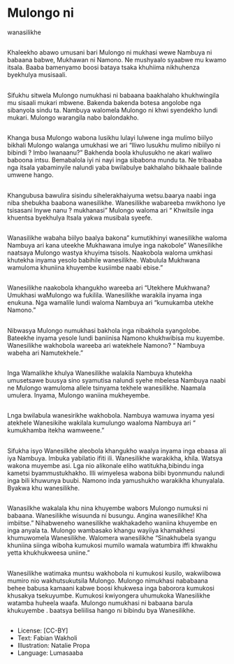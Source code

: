 # Mulongo ni
wanasilikhe

##
Khaleekho abawo umusani bari
Mulongo ni mukhasi wewe
Nambuya ni babaana babwe,
Mukhawan ni Namono. Ne
mushyaalo syaabwe mu kwamo
itsala. Baaba bamenyamo boosi
bataya tsaka khuhiima nikhuhenza
byekhulya musisaali.


##
Sifukhu sitwela Mulongo numukhasi
ni babaana baakhalaho
khukhwingila mu sisaali mukari
mbwene. Bakenda bakenda botesa
angolobe nga sibanyola sindu ta.
Nambuya walomela Mulongo ni
khwi syendekho lundi mukari.
Mulongo warangila nabo
balondakho.


##
Khanga busa Mulongo wabona
lusikhu lulayi lulwene inga mulimo
biilyo bikhali Mulongo walanga
umukhasi we ari “lliwo lusukhu
mulimo nibiilyo ni bibindi ? lmbo
lwanaanu?”
Bakhenda boola khulusukho ne
akari waliwo baboona intsu.
Bemabalola iyi ni nayi inga
sibabona mundu ta. Ne tribaaba
nga itsala yabaminyile nalundi yaba
bwilabulye bakhalaho bikhaale
balinde umwene hango.


##
Khangubusa bawulira sisindu
sihelerakhaiyuma wetsu.baarya
naabi inga niba shebukha baabona
wanesilikhe. Wanesilikhe
wabareeba mwikhono lye tsisasani
lnywe nanu ? mukhanasi” Mulongo
waloma ari “ Khwitsile inga
khuentsa byekhulya ltsala yakwa
musibala syeefe.


##
Wanasilikhe wabaha biilyo baalya
bakona” kumutikhinyi wanesilikhe
waloma Nambuya ari kana uteekhe
Mukhawana imulye inga nakobole”
Wanesilikhe naatsaya Mulongo
wastya khuyima tsisols. Naakobola
waloma umkhasi khutekha inyama
yesolo babihile wanesilikhe.
Wabulula Mukhwana wamuloma
khuniina khuyembe kusiimbe naabi
ebise.”


##
Wanesilikhe naakobola khangukho
wareeba ari “Utekhere Mukhwana?
Umukhasi waMulongo wa fukilila.
Wanesilikhe warakila inyama inga
enukuna. Nga wamalile lundi
waloma Nambuya ari “kumukamba
utekhe Namono.”


##
Nibwasya Mulongo numukhasi
bakhola inga nibakhola syangolobe.
Bateekhe inyama yesole lundi
baniinisa Namono khukhwibisa mu
kuyembe. Wanesilikhe wakhobola
wareeba ari watekhele Namono? “
Nambuya wabeha ari
Namutekhele.”


##
Inga Wamalikhe khulya Wanesilikhe
walakila Nambuya khutekha
umusetsawe buusya sino syamutisa
nalundi syehe mbelesa Nambuya
naabi ne Mulongo wamuloma allele
tsinyama tekhele wanesilikhe.
Naamala umulera. Inyama, Mulongo
waniina mukheyembe.


##
Lnga bwilabula wanesirikhe
wakhobola. Nambuya wamuwa
inyama yesi atekhele Wanesikihe
wakilala kumulungo waaloma
Nambuya ari “ kumukhamba itekha
wamweene.”


##
Sifukha isyo Wanesilkhe aleobola
khangukho waalya inyama inga
ebaasa ali iya Nambuya.
Imbuka yabilatio ifiti ili. Wanesilikhe
warakikha, khila. Watsya wakona
muyembe asi. Lga nio alikonale
eliho watitukha,bibindu inga
kametsi byammustukhakho. Illi
wimyelesa wabona biibi byonmundu
nalundi inga bili khuwunya buubi.
Namono inda yamushukho
warakikha khunyalala. Byakwa khu
wanesilikhe.


##
Wanasilkhe wakalala khu nina
khuyembe wabors Mulongo
numuksi ni babaana. Wanesilikhe
wisuunda ni busungu. Angina
wanesilikhe! Kha imbiitse.”
Nihabweneho wanesilikhe
wakhakadeho waniina khuyembe en
inga anyala ta.
Mulongo wambasako khangu
wayiiya khamakhesi khumuwomela
Wanesilikhe. Walomera wanesilikhe
“Sinakhubela syangu khuniina
siinga wiboha kumukosi mumilo
wamala watumbira iffi khwakhu
yetta khukhukweesa uniine.”


##
Wanesilikhe watimaka muntsu
wakhobola ni kumukosi kusilo,
wakwiibowa mumiro nio
wakhutsukutsila Mulongo. Mulongo
nimukhasi nababaana behee
babusa kamaani kabwe boosi
khukwesa inga baborora kumukosi
khusakya tsekuyumbe. Kumukosi
kwiyongera uhumukoka Wanesilikhe
watamba huheela waafa.
Mulongo numukhasi ni babaana
barula khukuyembe . baatsya
beliilisa hango ni bibindu bya
Wanesilikhe.


##
* License: [CC-BY]
* Text: Fabian Wakholi
* Illustration: Natalie Propa
* Language: Lumasaaba
